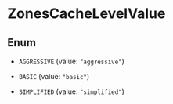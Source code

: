 

# ZonesCacheLevelValue

## Enum


* `AGGRESSIVE` (value: `"aggressive"`)

* `BASIC` (value: `"basic"`)

* `SIMPLIFIED` (value: `"simplified"`)



